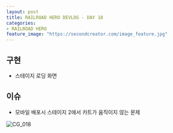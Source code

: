 ```yaml
---
layout: post
title: RAILROAD HERO DEVLOG - DAY 18
categories:
- RAILROAD HERO
feature_image: "https://secondcreator.com/image_feature.jpg"
---
```


## 구현
- 스테이지 로딩 화면

## 이슈
- 모바일 배포시 스테이지 2에서 카트가 움직이지 않는 문제

![CG_018](https://secondcreator.com/blog/imgs/CG_018.PNG)
